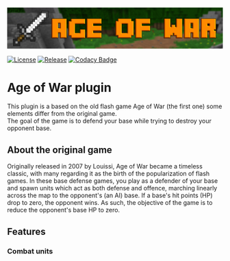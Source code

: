 ![splash](readme/splash.png)

[![License](https://img.shields.io/github/license/Blackoutburst/AoW-plugin.svg)](LICENSE)
[![Release](https://img.shields.io/github/release/Blackoutburst/AoW-plugin.svg)](https://github.com/Blackoutburst/AoW-plugin/releases)
[![Codacy Badge](https://app.codacy.com/project/badge/Grade/8e4206e8498248a28c02f020061cdf82)](https://www.codacy.com/gh/Blackoutburst/AoW-plugin/dashboard?utm_source=github.com&amp;utm_medium=referral&amp;utm_content=Blackoutburst/AoW-plugin&amp;utm_campaign=Badge_Grade)

# Age of War plugin
This plugin is a based on the old flash game Age of War (the first one) some elements differ from the original game.\
The goal of the game is to defend your base while trying to destroy your opponent base.

## About the original game
Originally released in 2007 by Louissi, Age of War became a timeless classic, with many regarding it as the birth of the popularization of flash games. In these base defense games, you play as a defender of your base and spawn units which act as both defense and offence, marching linearly across the map to the opponent's (an AI) base. If a base's hit points (HP) drop to zero, the opponent wins. As such, the objective of the game is to reduce the opponent's base HP to zero.

## Features

### Combat units
